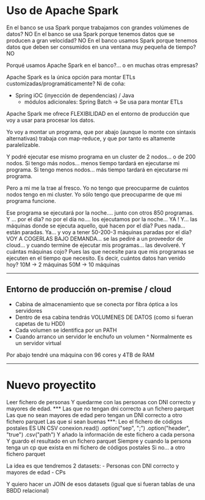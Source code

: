 # Uso de Apache Spark

En el banco se usa Spark porque trabajamos con grandes volúmenes de datos? NO
En el banco se usa Spark porque tenemos datos que se producen a gran velocidad? NO
En el banco usamos Spark porque tenemos datos que deben ser consumidos en una ventana muy pequeña de tiempo? NO

Porqué usamos Apache Spark en el banco?... o en muchas otras empresas?

Apache Spark es la única opción para montar ETLs customizadas/programáticamente? Ni de coña:

- Spring iOC (inyección de dependencias) / Java
  + módulos adicionales: Spring Batch -> Se usa para montar ETLs

Apache Spark me ofrece FLEXIBILIDAD en el entorno de producción que voy a usar para procesar los datos.

Yo voy a montar un programa, que por abajo (aunque lo monte con sintaxis alternativas) trabaja con map-reduce, y que por tanto es altamente paralelizable. 

Y podré ejecutar ese mismo programa en un cluster de 2 nodos... o de 200 nodos.
Si tengo más nodos... menos tiempo tardará en ejecutarse mi programa.
Si tengo menos nodos... más tiempo tardará en ejecutarse mi programa.

Pero a mi me la trae al fresco. Yo no tengo que preocuparme de cuántos nodos tengo en mi cluster. Yo sólo tengo que preocuparme de que mi programa funcione.

Ese programa se ejecutará por la noche.... junto con otros 850 programas.
Y ... por el día? no por el día no.... los ejecutamos por la noche... YA !
Y... las máquinas donde se ejecuta aquello, qué hacen por el día? Pues nada... están paradas.
Ya... y voy a tener 50-200-3 máquinas paradas por el día? VOY A COGERLAS BAJO DEMANDA... 
se las pediré a un proveedor de cloud... y cuando termine de ejecutar mis programas... las devolveré.
Y cuántas máquinas cojo? Pues las que necesite para que mis programas se ejecuten en el tiempo que necesito.
Es decir, cuántos datos han venido hoy? 10M -> 2 máquinas
                                        50M -> 10 máquinas

---

## Entorno de producción on-premise / cloud

- Cabina de almacenamiento que se conecta por fibra óptica a los servidores
- Dentro de esa cabina tendrás VOLUMENES DE DATOS (como si fueran capetas de tu HDD)
- Cada volumen se identifica por un PATH
- Cuando arranco un servidor le enchufo un volumen
                     ^
                     Normalmente es un servidor virtual

Por abajo tendré una máquina con 96 cores y 4TB de RAM 

----
# Nuevo proyectito

Leer fichero de personas
 Y quedarme con las personas con DNI correcto y mayores de edad. ***
 Las que no tengan dni correcto a un fichero parquet
 Las que no sean mayores de edad pero tengan un DNI correcto a otro fichero parquet
 Las que si sean buenas ***:
    Leo el fichero de códigos postales
        ES UN CSV
            conexion.read()
                    .option("sep", ";")
                    .option("header", "true")
                    .csv("path")
    Y añado la información de este fichero a cada persona
        Y guardo el resultado en un fichero parquet
        Siempre y cuando la persona tenga un cp que exista en mi fichero de códigos postales
            Si no... a otro fichero parquet

La idea es que tendremos 2 datasets:
    - Personas con DNI correcto y mayores de edad
    - CPs

Y quiero hacer un JOIN de esos datasets (igual que si fueran tablas de una BBDD relacional)